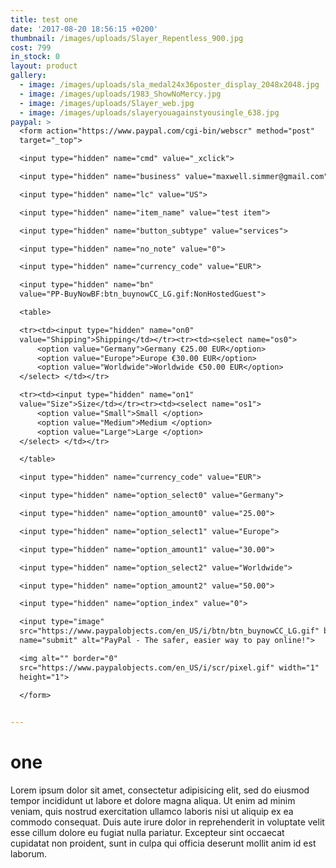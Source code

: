 ```yaml
---
title: test one
date: '2017-08-20 18:56:15 +0200'
thumbnail: /images/uploads/Slayer_Repentless_900.jpg
cost: 799
in_stock: 0
layout: product
gallery:
  - image: /images/uploads/sla_medal24x36poster_display_2048x2048.jpg
  - image: /images/uploads/1983_ShowNoMercy.jpg
  - image: /images/uploads/Slayer_web.jpg
  - image: /images/uploads/slayeryouagainstyousingle_638.jpg
paypal: >
  <form action="https://www.paypal.com/cgi-bin/webscr" method="post"
  target="_top">

  <input type="hidden" name="cmd" value="_xclick">

  <input type="hidden" name="business" value="maxwell.simmer@gmail.com">

  <input type="hidden" name="lc" value="US">

  <input type="hidden" name="item_name" value="test item">

  <input type="hidden" name="button_subtype" value="services">

  <input type="hidden" name="no_note" value="0">

  <input type="hidden" name="currency_code" value="EUR">

  <input type="hidden" name="bn"
  value="PP-BuyNowBF:btn_buynowCC_LG.gif:NonHostedGuest">

  <table>

  <tr><td><input type="hidden" name="on0"
  value="Shipping">Shipping</td></tr><tr><td><select name="os0">
      <option value="Germany">Germany €25.00 EUR</option>
      <option value="Europe">Europe €30.00 EUR</option>
      <option value="Worldwide">Worldwide €50.00 EUR</option>
  </select> </td></tr>

  <tr><td><input type="hidden" name="on1"
  value="Size">Size</td></tr><tr><td><select name="os1">
      <option value="Small">Small </option>
      <option value="Medium">Medium </option>
      <option value="Large">Large </option>
  </select> </td></tr>

  </table>

  <input type="hidden" name="currency_code" value="EUR">

  <input type="hidden" name="option_select0" value="Germany">

  <input type="hidden" name="option_amount0" value="25.00">

  <input type="hidden" name="option_select1" value="Europe">

  <input type="hidden" name="option_amount1" value="30.00">

  <input type="hidden" name="option_select2" value="Worldwide">

  <input type="hidden" name="option_amount2" value="50.00">

  <input type="hidden" name="option_index" value="0">

  <input type="image"
  src="https://www.paypalobjects.com/en_US/i/btn/btn_buynowCC_LG.gif" border="0"
  name="submit" alt="PayPal - The safer, easier way to pay online!">

  <img alt="" border="0"
  src="https://www.paypalobjects.com/en_US/i/scr/pixel.gif" width="1"
  height="1">

  </form>

                  
---
```


# one 

Lorem ipsum dolor sit amet, consectetur adipisicing elit, sed do eiusmod
tempor incididunt ut labore et dolore magna aliqua. Ut enim ad minim veniam,
quis nostrud exercitation ullamco laboris nisi ut aliquip ex ea commodo
consequat. Duis aute irure dolor in reprehenderit in voluptate velit esse
cillum dolore eu fugiat nulla pariatur. Excepteur sint occaecat cupidatat non
proident, sunt in culpa qui officia deserunt mollit anim id est laborum.
